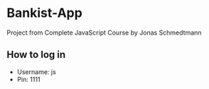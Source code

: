 # Bankist-App

Project from Complete JavaScript Course by Jonas Schmedtmann

## How to log in

- Username: js
- Pin: 1111
